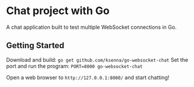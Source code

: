 # Chat project with Go

A chat application built to test multiple WebSocket connections in Go. 

## Getting Started

Download and build: `go get github.com/ksenna/go-websocket-chat`
Set the port and run the program: `PORT=8000 go-websocket-chat`

Open a web browser to `http://127.0.0.1:8000/` and start chatting!
